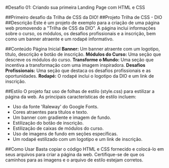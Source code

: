 #Desafio 01: Criando sua primeira Landing Page com HTML e CSS

##Primeiro desafio da Trilha de CSS da DIO!
##Projeto Trilha de CSS - DIO
##Descrição
Este é um projeto de exemplo para a criação de uma página web promovendo a "Trilha de CSS da DIO". A página inclui informações sobre o curso, os módulos, os desafios profissionais e a inscrição, bem como um banner atraente e um rodapé informativo.

##Conteúdo
Página Inicial
**Banner:** Um banner atraente com um logotipo, título, descrição e botão de inscrição.
**Módulos do Curso:** Uma seção que descreve os módulos do curso.
**Transforme o Mundo:** Uma seção que incentiva a transformação com uma imagem inspiradora.
**Desafios Profissionais:** Uma seção que destaca os desafios profissionais e as oportunidades.
**Rodapé:** O rodapé inclui o logotipo da DIO e um link de inscrição.

##Estilo
O projeto faz uso de folhas de estilo (style.css) para estilizar a página da web. As principais características de estilo incluem:
* Uso da fonte 'Raleway' do Google Fonts.
* Cores atraentes para títulos e texto.
* Um banner com gradiente e imagem de fundo.
* Estilização do botão de inscrição.
* Estilização de caixas de módulos do curso.
* Uso de imagens de fundo em seções específicas.
* Um rodapé estilizado com um logotipo e um link de inscrição.

##Como Usar
Basta copiar o código HTML e CSS fornecido e colocá-lo em seus arquivos para criar a página da web. Certifique-se de que os caminhos para as imagens e o arquivo de estilo estejam corretos.
